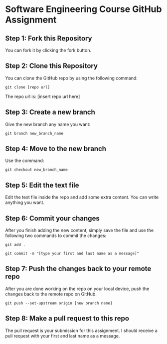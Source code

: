 <h1>Software Engineering Course GitHub Assignment</h1>

<div>
    <h2>Step 1: Fork this Repository</h2>
    <div>You can fork it by clicking the fork button.</div>
</div>

<div>
    <h2>Step 2: Clone this Repository</h2>
    <div>You can clone the GitHub repo by using the following command:</div>
    <pre><code>git clone [repo url]</code></pre>
    <div>The repo url is: [insert repo url here]</div>
</div>

<div>
    <h2>Step 3: Create a new branch</h2>
    <div>Give the new branch any name you want:</div>
    <pre><code>git branch new_branch_name</code></pre>
</div>

<div>
    <h2>Step 4: Move to the new branch</h2>
    <div>Use the command:</div>
    <pre><code>git checkout new_branch_name</code></pre>
</div>

<div>
    <h2>Step 5: Edit the text file</h2>
    <div>Edit the text file inside the repo and add some extra content. You can write anything you want.</div>
</div>

<div>
    <h2>Step 6: Commit your changes</h2>
    <div>After you finish adding the new content, simply save the file and use the following two commands to commit the changes:</div>
    <div>
    <pre><code>git add .</code></pre>
    </div>
    <div>
    <pre><code>git commit -m "[type your first and last name as a message]"</code></pre>
    </div>
</div>

<div>
    <h2>Step 7: Push the changes back to your remote repo</h2>
    <div>After you are done working on the repo on your local device, push the changes back to the remote repo on GitHub:</div>
    <pre><code>git push --set-upstream origin [new branch name]</code></pre>
</div>

<div>
    <h2>Step 8: Make a pull request to this repo</h2>
    <div>The pull request is your submission for this assignment. I should receive a pull request with your first and last name as a message.</div>
</div>
